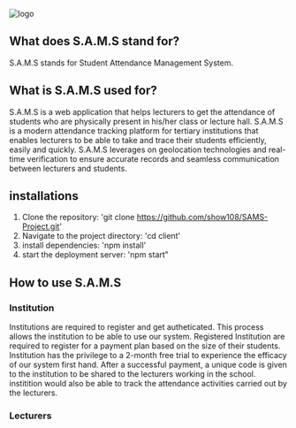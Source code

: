 ![logo](relative%20path/to/25.png?raw=true 'S.A.M.S')
## What does S.A.M.S stand for?
S.A.M.S stands for Student Attendance Management System.
## What is S.A.M.S used for?
S.A.M.S is a web application that helps lecturers to get the attendance of students who are physically present in his/her class or lecture hall.
S.A.M.S is a modern attendance tracking platform for tertiary institutions that enables lecturers to be able to take and trace their students efficiently, easily and quickly. 
S.A.M.S leverages on geolocation technologies and real-time verification to ensure accurate records and seamless communication between lecturers and students.

## installations
1) Clone the repository: 'git clone https://github.com/show108/SAMS-Project.git'
2) Navigate to the project directory: 'cd client'
3) install dependencies: 'npm install'
4) start the deployment server: 'npm start"
## How to use S.A.M.S
### Institution
Institutions are required to register and get autheticated. This process allows the institution to be able to use our system. Registered Institution are required to register for a payment plan based on the size of their students. Institution has the privilege to a 2-month free trial to experience the efficacy of our system first hand.
After a successful payment, a unique code is given to the institution to be shared to the lecturers working in the school. institition would also be able to track the attendance activities carried out by the lecturers.
### Lecturers
